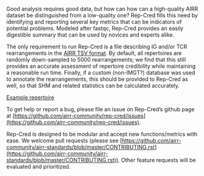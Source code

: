 Good analysis requires good data, but how can how can a high-quality 
AIRR dataset be distinguished from a low-quality one? Rep-Cred fills this need 
by identifying and reporting several key metrics that can be 
indicators of potential problems. Modeled after fastqc, Rep-Cred provides an
easily digestible summary that can be used by novices and experts alike.

The only requirement to run Rep-Cred is a file describing IG and/or TCR 
rearrangements in the [AIRR TSV format](https://docs.airr-community.org/en/stable/datarep/rearrangements.html). 
By default, all repertoires are randomly down-sampled to 5000 rearrangements; 
we find that this still provides an accurate assessment of repertoire 
credibility while maintaining a reasonable run time. Finally, if a custom 
(non-IMGT?) database was used to annotate the rearrangements, this should be 
provided to Rep-Cred as well, so that SHM and related statistics can be 
calculated accurately.

[Example repertoire](https://raw.githubusercontent.com/airr-community/rep-cred/master/inst/extdata/ExampleDb.tsv)

To get help or report a bug, please file an issue on Rep-Cred’s github 
page at [https://github.com/airr-community/rep-cred/issues](https://github.com/airr-community/rep-cred/issues).

Rep-Cred is designed to be modular and accept new functions/metrics with ease. We welcome pull requests 
(please see [https://github.com/airr-community/airr-standards/blob/master/CONTRIBUTING.rst](https://github.com/airr-community/airr-standards/blob/master/CONTRIBUTING.rst)). Other feature requests will be evaluated and prioritized.


